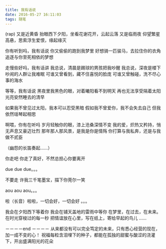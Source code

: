 ```yaml
---
title: 我有话说
date: 2016-05-27 16:11:03
tags: 随笔
---
```

(rap)
又是近黄昏
抬眼西下夕阳，坐看花谢花开，云起云落
又是临雨夜
仰望繁星高悬，思索浮生爱恨，缘起缘灭

你有听到吗，我有话说
你又偷偷的跑到我梦里
好想骑一匹骏马，去拉住你的衣角
追逐与你至死相依的梦想

走慢些好吗，我有话讲
我总说，清晨是踢球的男孩把我吵醒
我总说，深夜是楼下吵闹的人群让我难眠
可谁又曾看到，藏不住喜悦的脸庞
可谁又曾触碰，洗不尽心事的海水

等等，我有话说
黑夜里我黑色的眼，对着曦阳看不到明天
再也无法享受隔着太阳光亮安然睡去的清早

如果我不曾见过太阳，我本可以忍受黑暗
假如我不曾爱你，我不会失去自己
但我依然瑶琴起相思

啊喂，你有在听吗
岁月轻触你的眼，漆上沧桑深情不变
我的爱，炽热又矜持，悄无声息又豪迈壮烈
那年那人那风景，是我是你是情殇
你打算与我私奔，还是与我做不贰臣

（幽怨的长笛奏起......）

你走吧
你走了真好，不然总担心你要离开

due due due。。。 

不要走
许我三千笔墨宝，描下你莞尔一笑

aou aou aou。。。 

啦（长音）啦啦，一切会好，一切会好 。。。

我会在夕阳西下等着你
我会在铺天盖地的雷雨中等你
在梦里，在过去，在未来。在时光穿梭过的每一秒
把情谊放在心里，写在纸上，寄给早起的鸟儿
......

－－－－end －－－－
从来都没有可以完全笃定的未来，只有悉心经营的现在，加一成不变的心！
祝福每粒含泪埋下的种子，都能在孤独的甜蜜与酸涩的浇灌下，开出盛满阳光的花朵